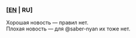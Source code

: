### [[EN](CODE_OF_CONDUCT.md) | RU]
Хорошая новость — правил нет.<br/>
Плохая новость — для @saber-nyan их тоже нет.
